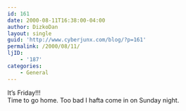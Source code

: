 ```yaml
---
id: 161
date: 2000-08-11T16:38:00-04:00
author: DizkoDan
layout: single
guid: 'http://www.cyberjunx.com/blog/?p=161'
permalink: /2000/08/11/
ljID:
    - '187'
categories:
    - General
---
```


It’s Friday!!!  
Time to go home. Too bad I hafta come in on Sunday night.